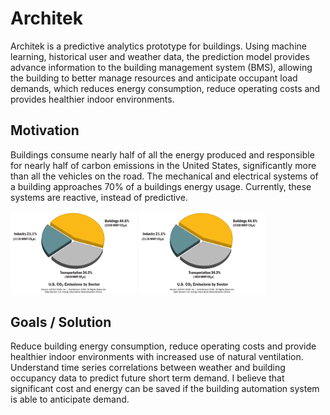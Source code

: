 # Architek
Architek is a predictive analytics prototype for buildings.  Using machine learning, historical user and weather data, the prediction model provides advance information to the building management system (BMS), allowing the building to better manage resources and anticipate occupant load demands, which reduces energy consumption, reduce operating costs and provides healthier indoor environments.

## Motivation
Buildings consume nearly half of all the energy produced and responsible for nearly half of carbon emissions in the United States, significantly more than all the vehicles on the road.  The mechanical and electrical systems of a building approaches 70% of a buildings energy usage.  Currently, these systems are reactive, instead of predictive.

<img style="width:40%" src="images/us_co2_emissions_by_sector_21.png">
<img style="width:40%" src="images/us_co2_emissions_by_sector_21.png">


## Goals / Solution
Reduce building energy consumption, reduce operating costs and provide healthier indoor environments with increased use of natural ventilation. Understand time series correlations between weather and building occupancy data to predict future short term demand.  I believe that significant cost and energy can be saved if the building automation system is able to anticipate demand.
